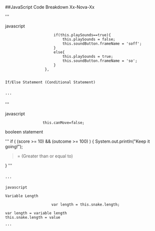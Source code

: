 ##JavaScript Code Breakdown Xx-Nova-Xx

'''

javascript

                          if(this.playSounds==true){
                              this.playSounds = false;
                              this.soundButton.frameName = 'soff';
                          }
                          else{
                              this.playSounds = true;
                              this.soundButton.frameName = 'so';
                          }
                      },

~~~

If/Else Statement (Conditional Statement)


'''

~~~

'''

javascript

                     this.canMove=false;
           
booleen statement

'''
      if ( (score >= 10) && (outcome >= 100) ) {
  System.out.println("Keep it going!");
  
  >= (Greater than or equal to)
  
} 
'''

~~~

'''

javascript

Variable Length 

                     var length = this.snake.length;
                     
var length = variable length
this.snake.length = value

'''

~~~
                     
